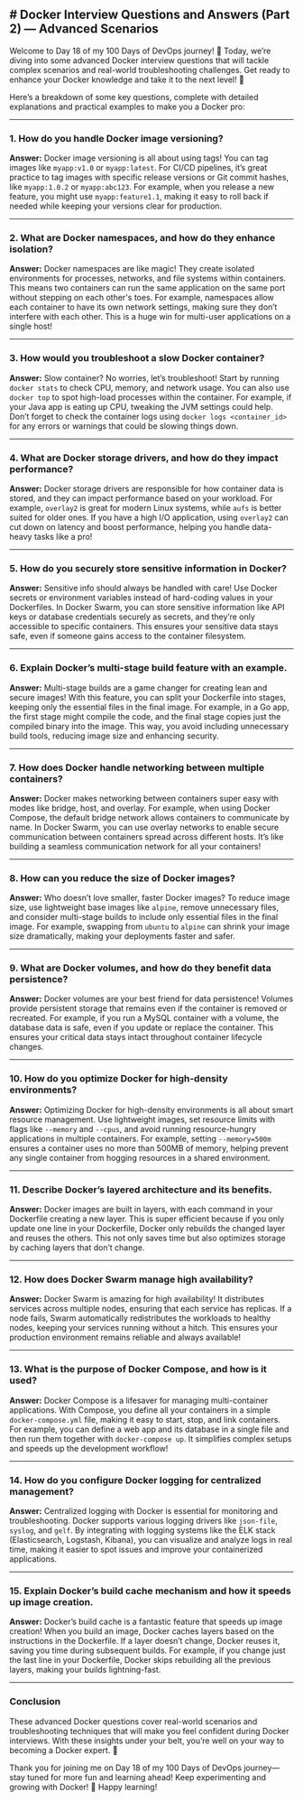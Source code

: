 
## # Docker Interview Questions and Answers (Part 2) — Advanced Scenarios



Welcome to Day 18 of my 100 Days of DevOps journey! 🎉 Today, we’re diving into some advanced Docker interview questions that will tackle complex scenarios and real-world troubleshooting challenges. Get ready to enhance your Docker knowledge and take it to the next level! 🚀

Here’s a breakdown of some key questions, complete with detailed explanations and practical examples to make you a Docker pro:

----------

### [](https://100daysdevops.hashnode.dev/day-19-of-100-days-docker-interview-questions-and-answers-part-2-advanced-scenarios#heading-1-how-do-you-handle-docker-image-versioning "Permalink")1.  **How do you handle Docker image versioning?**

**Answer:**  Docker image versioning is all about using tags! You can tag images like  `myapp:v1.0`  or  `myapp:latest`. For CI/CD pipelines, it’s great practice to tag images with specific release versions or Git commit hashes, like  `myapp:1.0.2`  or  `myapp:abc123`. For example, when you release a new feature, you might use  `myapp:feature1.1`, making it easy to roll back if needed while keeping your versions clear for production.

----------

### [](https://100daysdevops.hashnode.dev/day-19-of-100-days-docker-interview-questions-and-answers-part-2-advanced-scenarios#heading-2-what-are-docker-namespaces-and-how-do-they-enhance-isolation "Permalink")2.  **What are Docker namespaces, and how do they enhance isolation?**

**Answer:**  Docker namespaces are like magic! They create isolated environments for processes, networks, and file systems within containers. This means two containers can run the same application on the same port without stepping on each other's toes. For example, namespaces allow each container to have its own network settings, making sure they don’t interfere with each other. This is a huge win for multi-user applications on a single host!

----------

### [](https://100daysdevops.hashnode.dev/day-19-of-100-days-docker-interview-questions-and-answers-part-2-advanced-scenarios#heading-3-how-would-you-troubleshoot-a-slow-docker-container "Permalink")3.  **How would you troubleshoot a slow Docker container?**

**Answer:**  Slow container? No worries, let’s troubleshoot! Start by running  `docker stats`  to check CPU, memory, and network usage. You can also use  `docker top`  to spot high-load processes within the container. For example, if your Java app is eating up CPU, tweaking the JVM settings could help. Don’t forget to check the container logs using  `docker logs <container_id>`  for any errors or warnings that could be slowing things down.

----------

### [](https://100daysdevops.hashnode.dev/day-19-of-100-days-docker-interview-questions-and-answers-part-2-advanced-scenarios#heading-4-what-are-docker-storage-drivers-and-how-do-they-impact-performance "Permalink")4.  **What are Docker storage drivers, and how do they impact performance?**

**Answer:**  Docker storage drivers are responsible for how container data is stored, and they can impact performance based on your workload. For example,  `overlay2`  is great for modern Linux systems, while  `aufs`  is better suited for older ones. If you have a high I/O application, using  `overlay2`  can cut down on latency and boost performance, helping you handle data-heavy tasks like a pro!

----------

### [](https://100daysdevops.hashnode.dev/day-19-of-100-days-docker-interview-questions-and-answers-part-2-advanced-scenarios#heading-5-how-do-you-securely-store-sensitive-information-in-docker "Permalink")5.  **How do you securely store sensitive information in Docker?**

**Answer:**  Sensitive info should always be handled with care! Use Docker secrets or environment variables instead of hard-coding values in your Dockerfiles. In Docker Swarm, you can store sensitive information like API keys or database credentials securely as secrets, and they’re only accessible to specific containers. This ensures your sensitive data stays safe, even if someone gains access to the container filesystem.

----------

### [](https://100daysdevops.hashnode.dev/day-19-of-100-days-docker-interview-questions-and-answers-part-2-advanced-scenarios#heading-6-explain-dockers-multi-stage-build-feature-with-an-example "Permalink")6.  **Explain Docker’s multi-stage build feature with an example.**

**Answer:**  Multi-stage builds are a game changer for creating lean and secure images! With this feature, you can split your Dockerfile into stages, keeping only the essential files in the final image. For example, in a Go app, the first stage might compile the code, and the final stage copies just the compiled binary into the image. This way, you avoid including unnecessary build tools, reducing image size and enhancing security.

----------

### [](https://100daysdevops.hashnode.dev/day-19-of-100-days-docker-interview-questions-and-answers-part-2-advanced-scenarios#heading-7-how-does-docker-handle-networking-between-multiple-containers "Permalink")7.  **How does Docker handle networking between multiple containers?**

**Answer:**  Docker makes networking between containers super easy with modes like bridge, host, and overlay. For example, when using Docker Compose, the default bridge network allows containers to communicate by name. In Docker Swarm, you can use overlay networks to enable secure communication between containers spread across different hosts. It’s like building a seamless communication network for all your containers!

----------

### [](https://100daysdevops.hashnode.dev/day-19-of-100-days-docker-interview-questions-and-answers-part-2-advanced-scenarios#heading-8-how-can-you-reduce-the-size-of-docker-images "Permalink")8.  **How can you reduce the size of Docker images?**

**Answer:**  Who doesn’t love smaller, faster Docker images? To reduce image size, use lightweight base images like  `alpine`, remove unnecessary files, and consider multi-stage builds to include only essential files in the final image. For example, swapping from  `ubuntu`  to  `alpine`  can shrink your image size dramatically, making your deployments faster and safer.

----------

### [](https://100daysdevops.hashnode.dev/day-19-of-100-days-docker-interview-questions-and-answers-part-2-advanced-scenarios#heading-9-what-are-docker-volumes-and-how-do-they-benefit-data-persistence "Permalink")9.  **What are Docker volumes, and how do they benefit data persistence?**

**Answer:**  Docker volumes are your best friend for data persistence! Volumes provide persistent storage that remains even if the container is removed or recreated. For example, if you run a MySQL container with a volume, the database data is safe, even if you update or replace the container. This ensures your critical data stays intact throughout container lifecycle changes.

----------

### [](https://100daysdevops.hashnode.dev/day-19-of-100-days-docker-interview-questions-and-answers-part-2-advanced-scenarios#heading-10-how-do-you-optimize-docker-for-high-density-environments "Permalink")10.  **How do you optimize Docker for high-density environments?**

**Answer:**  Optimizing Docker for high-density environments is all about smart resource management. Use lightweight images, set resource limits with flags like  `--memory`  and  `--cpus`, and avoid running resource-hungry applications in multiple containers. For example, setting  `--memory=500m`  ensures a container uses no more than 500MB of memory, helping prevent any single container from hogging resources in a shared environment.

----------

### [](https://100daysdevops.hashnode.dev/day-19-of-100-days-docker-interview-questions-and-answers-part-2-advanced-scenarios#heading-11-describe-dockers-layered-architecture-and-its-benefits "Permalink")11.  **Describe Docker’s layered architecture and its benefits.**

**Answer:**  Docker images are built in layers, with each command in your Dockerfile creating a new layer. This is super efficient because if you only update one line in your Dockerfile, Docker only rebuilds the changed layer and reuses the others. This not only saves time but also optimizes storage by caching layers that don’t change.

----------

### [](https://100daysdevops.hashnode.dev/day-19-of-100-days-docker-interview-questions-and-answers-part-2-advanced-scenarios#heading-12-how-does-docker-swarm-manage-high-availability "Permalink")12.  **How does Docker Swarm manage high availability?**

**Answer:**  Docker Swarm is amazing for high availability! It distributes services across multiple nodes, ensuring that each service has replicas. If a node fails, Swarm automatically redistributes the workloads to healthy nodes, keeping your services running without a hitch. This ensures your production environment remains reliable and always available!

----------

### [](https://100daysdevops.hashnode.dev/day-19-of-100-days-docker-interview-questions-and-answers-part-2-advanced-scenarios#heading-13-what-is-the-purpose-of-docker-compose-and-how-is-it-used "Permalink")13.  **What is the purpose of Docker Compose, and how is it used?**

**Answer:**  Docker Compose is a lifesaver for managing multi-container applications. With Compose, you define all your containers in a simple  `docker-compose.yml`  file, making it easy to start, stop, and link containers. For example, you can define a web app and its database in a single file and then run them together with  `docker-compose up`. It simplifies complex setups and speeds up the development workflow!

----------

### [](https://100daysdevops.hashnode.dev/day-19-of-100-days-docker-interview-questions-and-answers-part-2-advanced-scenarios#heading-14-how-do-you-configure-docker-logging-for-centralized-management "Permalink")14.  **How do you configure Docker logging for centralized management?**

**Answer:**  Centralized logging with Docker is essential for monitoring and troubleshooting. Docker supports various logging drivers like  `json-file`,  `syslog`, and  `gelf`. By integrating with logging systems like the ELK stack (Elasticsearch, Logstash, Kibana), you can visualize and analyze logs in real time, making it easier to spot issues and improve your containerized applications.

----------

### [](https://100daysdevops.hashnode.dev/day-19-of-100-days-docker-interview-questions-and-answers-part-2-advanced-scenarios#heading-15-explain-dockers-build-cache-mechanism-and-how-it-speeds-up-image-creation "Permalink")15.  **Explain Docker’s build cache mechanism and how it speeds up image creation.**

**Answer:**  Docker’s build cache is a fantastic feature that speeds up image creation! When you build an image, Docker caches layers based on the instructions in the Dockerfile. If a layer doesn’t change, Docker reuses it, saving you time during subsequent builds. For example, if you change just the last line in your Dockerfile, Docker skips rebuilding all the previous layers, making your builds lightning-fast.

----------

### [](https://100daysdevops.hashnode.dev/day-19-of-100-days-docker-interview-questions-and-answers-part-2-advanced-scenarios#heading-conclusion "Permalink")Conclusion

These advanced Docker questions cover real-world scenarios and troubleshooting techniques that will make you feel confident during Docker interviews. With these insights under your belt, you’re well on your way to becoming a Docker expert. 🌟

Thank you for joining me on Day 18 of my 100 Days of DevOps journey—stay tuned for more fun and learning ahead! Keep experimenting and growing with Docker! 🎉 Happy learning!
